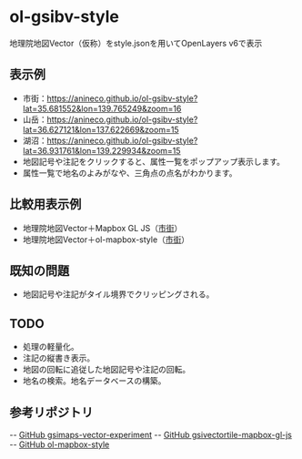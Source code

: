 # ol-gsibv-style
地理院地図Vector（仮称）をstyle.jsonを用いてOpenLayers v6で表示

## 表示例
- 市街：https://anineco.github.io/ol-gsibv-style?lat=35.681552&lon=139.765249&zoom=16
- 山岳：https://anineco.github.io/ol-gsibv-style?lat=36.627121&lon=137.622669&zoom=15
- 湖沼：https://anineco.github.io/ol-gsibv-style?lat=36.931761&lon=139.229934&zoom=15
- 地図記号や注記をクリックすると、属性一覧をポップアップ表示します。
- 属性一覧で地名のよみがなや、三角点の点名がわかります。

## 比較用表示例
- 地理院地図Vector＋Mapbox GL JS（[市街](https://anineco.github.io/ol-gsibv-style/gsibv-mapbox.html?lat=35.681552&lon=139.765249&zoom=16)）
- 地理院地図Vector＋ol-mapbox-style（[市街](https://anineco.github.io/ol-gsibv-style/gsibv-olms.html?lat=35.681552&lon=139.765249&zoom=16)）

## 既知の問題
- 地図記号や注記がタイル境界でクリッピングされる。

## TODO
- 処理の軽量化。
- 注記の縦書き表示。
- 地図の回転に追従した地図記号や注記の回転。
- 地名の検索。地名データベースの構築。

## 参考リポジトリ
-- [GitHub gsimaps-vector-experiment](https://github.com/gsi-cyberjapan/gsimaps-vector-experiment)
-- [GitHub gsivectortile-mapbox-gl-js](https://github.com/gsi-cyberjapan/gsivectortile-mapbox-gl-js)
-- [GitHub ol-mapbox-style](https://github.com/openlayers/ol-mapbox-style)
